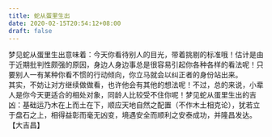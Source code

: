 ```yaml
---
title: 蛇从蛋里生出
date: 2020-02-15T20:54:12+08:00
draft: false
---
```


梦见蛇从蛋里生出意味着：今天你看待别人的目光，带着挑剔的标准哦！估计是由于近期批判性颇强的原因，身边人身边事总是很容易引起你各种各样的看法呢！只要别人一有某种你看不惯的行动倾向，你立马就会以纠正者的身份站出来。<br>
其实，不妨让对方继续做做看，也许他会有其他的想法呢！不过，总的来说，小辈人是你今天更适合的相处对象，同龄人比较受不住你呢！梦见蛇从蛋里生出的吉凶：基础运乃木在上而土在下，顺应天地自然之配置（不作木土相克论），犹若立于盘石之上，相得益彰而毫无凶变，境遇安全而顺利之安泰成功，并隆昌发达。<br>
【大吉昌】